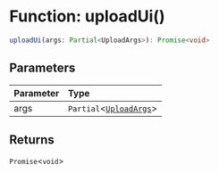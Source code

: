 # Function: uploadUi()

```ts
uploadUi(args: Partial<UploadArgs>): Promise<void>
```

## Parameters

| Parameter | Type                                                               |
| :-------- | :----------------------------------------------------------------- |
| args      | `Partial`<[`UploadArgs`](../interfaces/interface.UploadArgs.md)\> |

## Returns

`Promise`<`void`\>
